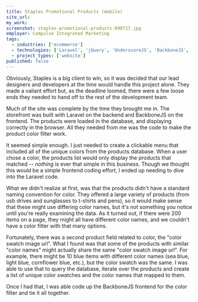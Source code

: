 ```yaml
---
title: Staples Promotional Products (mobile)
site_url:
my_work:
screenshot: staples-promotional-products-090717.jpg
employer: Compulse Integrated Marketing
tags:
  - industries: ['ecommerce']
  - technologies: ['Laravel', 'jQuery', 'UnderscoreJS', 'BackboneJS', 'Amazon AWS']
  - project_types: ['website']
published: false
---
```


Obviously, Staples is a big client to win, so it was decided that
our lead designers and developers at the time would handle this project alone.
They made a valiant effort but, as the deadline loomed, there were a few
loose ends they needed to hand off to the rest of the development team.

Much of the site was complete by the time they brought me in.
The storefront was built with Laravel on the backend and BackboneJS
on the frontend. The products were loaded in the database, and
displaying correctly in the browser. All they needed from me was the code to
make the product color filter work.

It seemed simple enough. I just needed to create a clickable menu that included
all of the unique colors from the products database. When a user chose a color,
the products list would only display the products that matched
 -- _nothing_ is ever that simple in this business. Though we thought this
 would be a simple frontend coding effort, I ended up needing to dive into the
 Laravel code.

What we didn't realize at first, was that the products didn't have a standard
naming convention for color. They offered a large variety of products
(from usb drives and sunglasses to t-shirts and pens), so it would make sense
that these might use differing color names, but
it's not something you notice until you're really examining the data.
As it turned out, if there were 200 items on a page, they might all have
different color names, and we couldn't have a color filter with that many
options.

Fortunately, there was a second product field related to color, the
"color swatch image url". What I found was that some of the products with similar
"color names" might actually share the same "color swatch image url".
For example, there might be 10 blue items with different color names
(sea blue, light blue, cornflower blue, etc.),
but the color swatch was the same. I was able to use that to query the database,
iterate over the products and create a list of unique color swatches and the
color names that mapped to them.

Once I had that, I was able code up the BackboneJS frontend for the color filter
and tie it all together.
